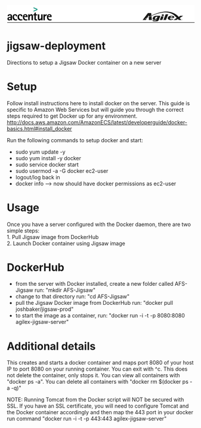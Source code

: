 ![alt tag](https://github.com/AccentureFed/18FRFQ-Response/raw/master/process-documentation/agile-process-photos/response-images/proposal-header.png)

# jigsaw-deployment
Directions to setup a Jigsaw Docker container on a new server

# Setup
Follow install instructions here to install docker on the server.  This guide is specific to Amazon Web Services
but will guide you through the correct steps required to get Docker up for any environment.
http://docs.aws.amazon.com/AmazonECS/latest/developerguide/docker-basics.html#install_docker

Run the following commands to setup docker and start:
* sudo yum update -y
* sudo yum install -y docker 
* sudo service docker start
* sudo usermod -a -G docker ec2-user
* logout/log back in
* docker info --> now should have docker permissions as ec2-user

# Usage
  Once you have a server configured with the Docker daemon, there are two simple steps:  
    1.  Pull Jigsaw image from DockerHub  
    2.  Launch Docker container using Jigsaw image  
          
# DockerHub
* from the server with Docker installed, create a new folder called AFS-Jigsaw run: "mkdir AFS-Jigsaw"
* change to that directory run: "cd AFS-Jigsaw"
* pull the Jigsaw Docker image from DockerHub run: "docker pull joshbaker/jigsaw-prod"
* to start the image as a container, run: "docker run -i -t -p 8080:8080 agilex-jigsaw-server"
    
# Additional details
This creates and starts a docker container and maps port 8080 of your host IP to port 8080 on your
running container. You can exit with ^c. This does not delete the container, only 
stops it. You can view all containers with "docker ps -a". You can delete all 
containers with "docker rm $(docker ps -a -q)"

NOTE: Running Tomcat from the Docker script will NOT be secured with SSL.  If you have an SSL certificate, you will need to configure Tomcat and the Docker container accordingly and then map the 443 port in your docker run command "docker run -i -t -p 443:443 agilex-jigsaw-server"
